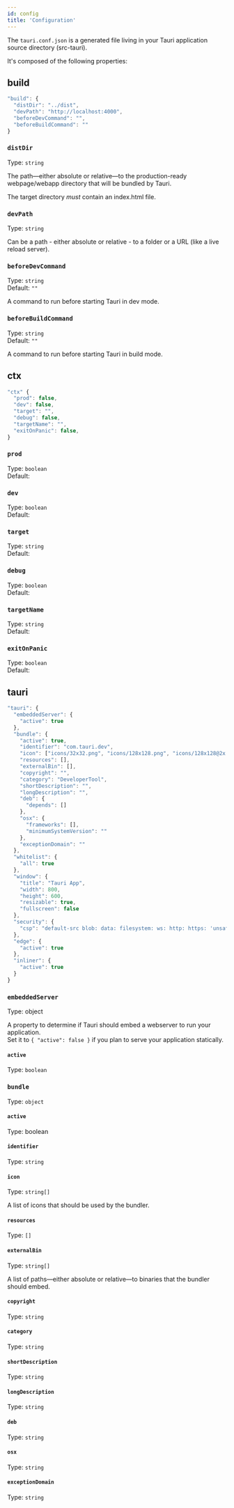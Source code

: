 ```yaml
---
id: config
title: 'Configuration'
---
```


The `tauri.conf.json` is a generated file living in your Tauri application source directory (src-tauri).

It's composed of the following properties:

## build

```js
"build": {
  "distDir": "../dist",
  "devPath": "http://localhost:4000",
  "beforeDevCommand": "",
  "beforeBuildCommand": ""
}
```

### `distDir`

Type: `string`

The path—either absolute or relative—to the production-ready webpage/webapp directory that will be bundled by Tauri.

<div class="alert alert--info" role="alert">
  The target directory <em>must</em> contain an index.html file.
</div>

### `devPath`

Type: `string`

Can be a path - either absolute or relative - to a folder or a URL (like a live reload server).

### `beforeDevCommand`

Type: `string`<br/>
Default: `""`

A command to run before starting Tauri in dev mode.

### `beforeBuildCommand`

Type: `string`<br/>
Default: `""`

A command to run before starting Tauri in build mode.

## ctx

```js
"ctx" {
  "prod": false,
  "dev": false,
  "target": "",
  "debug": false,
  "targetName": "",
  "exitOnPanic": false,
}
```

### `prod`

Type: `boolean`<br/>
Default:

### `dev`

Type: `boolean`<br/>
Default:

### `target`

Type: `string`<br/>
Default:

### `debug`

Type: `boolean`<br/>
Default:

### `targetName`

Type: `string`<br/>
Default:

### `exitOnPanic`

Type: `boolean`<br/>
Default:

## tauri

```js
"tauri": {
  "embeddedServer": {
    "active": true
  },
  "bundle": {
    "active": true,
    "identifier": "com.tauri.dev",
    "icon": ["icons/32x32.png", "icons/128x128.png", "icons/128x128@2x.png", "icons/icon.icns", "icons/icon.ico"],
    "resources": [],
    "externalBin": [],
    "copyright": "",
    "category": "DeveloperTool",
    "shortDescription": "",
    "longDescription": "",
    "deb": {
      "depends": []
    },
    "osx": {
      "frameworks": [],
      "minimumSystemVersion": ""
    },
    "exceptionDomain": ""
  },
  "whitelist": {
    "all": true
  },
  "window": {
    "title": "Tauri App",
    "width": 800,
    "height": 600,
    "resizable": true,
    "fullscreen": false
  },
  "security": {
    "csp": "default-src blob: data: filesystem: ws: http: https: 'unsafe-eval' 'unsafe-inline'"
  },
  "edge": {
    "active": true
  },
  "inliner": {
    "active": true
  }
}
```

### `embeddedServer`

Type: object<br/>

A property to determine if Tauri should embed a webserver to run your application. <br/>
Set it to `{ "active": false }` if you plan to serve your application statically.

#### `active`

Type: `boolean`<br/>

### `bundle`

Type: `object`<br/>

#### `active`

Type: boolean<br/>

#### `identifier`

Type: `string`<br/>

#### `icon`

Type: `string[]`<br/>

A list of icons that should be used by the bundler.

#### `resources`

Type: `[]`<br/>

#### `externalBin`

Type: `string[]`<br/>

A list of paths—either absolute or relative—to binaries that the bundler should embed.

#### `copyright`

Type: `string`<br/>

#### `category`

Type: `string`<br/>

#### `shortDescription`

Type: `string`<br/>

#### `longDescription`

Type: `string`<br/>

#### `deb`

Type: `string`<br/>

#### `osx`

Type: `string`<br/>

#### `exceptionDomain`

Type: `string`<br/>
